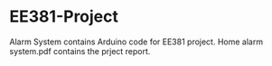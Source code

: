 # EE381-Project
Alarm System contains Arduino code for EE381 project.
Home alarm system.pdf contains the prject report.
